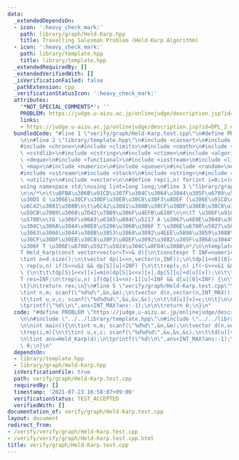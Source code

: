 ```yaml
---
data:
  _extendedDependsOn:
  - icon: ':heavy_check_mark:'
    path: library/graph/Held-Karp.hpp
    title: Travelling Salesman Problem (Held-Karp Algorithm)
  - icon: ':heavy_check_mark:'
    path: library/template.hpp
    title: library/template.hpp
  _extendedRequiredBy: []
  _extendedVerifiedWith: []
  _isVerificationFailed: false
  _pathExtension: cpp
  _verificationStatusIcon: ':heavy_check_mark:'
  attributes:
    '*NOT_SPECIAL_COMMENTS*': ''
    PROBLEM: https://judge.u-aizu.ac.jp/onlinejudge/description.jsp?id=DPL_2_A
    links:
    - https://judge.u-aizu.ac.jp/onlinejudge/description.jsp?id=DPL_2_A
  bundledCode: "#line 1 \"verify/graph/Held-Karp.test.cpp\"\n#define PROBLEM \"https://judge.u-aizu.ac.jp/onlinejudge/description.jsp?id=DPL_2_A\"\
    \n\n#line 2 \"library/template.hpp\"\n#include <cassert>\n#include <cctype>\n\
    #include <chrono>\n#include <climits>\n#include <cmath>\n#include <cstdio>\n#include\
    \ <cstdlib>\n#include <cstring>\n#include <ctime>\n#include <algorithm>\n#include\
    \ <deque>\n#include <functional>\n#include <iostream>\n#include <limits>\n#include\
    \ <map>\n#include <numeric>\n#include <queue>\n#include <random>\n#include <set>\n\
    #include <sstream>\n#include <stack>\n#include <string>\n#include <tuple>\n#include\
    \ <utility>\n#include <vector>\n\n#define rep(i,n) for(int i=0;i<(n);i++)\n\n\
    using namespace std;\nusing lint=long long;\n#line 3 \"library/graph/Held-Karp.hpp\"\
    \n\n/*\n\t\u8FBA\u306B\u91CD\u307F\u304C\u3064\u3044\u305F\u6709\u5411\u30B0\u30E9\
    \u30D5 G \u306E\u30CF\u30DF\u30EB\u30C8\u30F3\u8DEF (\u306E\u91CD\u307F) \u3092\
    \u6C42\u3081\u308B\n\t\u6C42\u3081\u308B\u30CF\u30DF\u30EB\u30C8\u30F3\u8DEF\u306E\
    \u59CB\u70B9\u3068\u7D42\u70B9\u306F\u4EFB\u610F\n\n\tT \u306F\u91CD\u307F\u306E\
    \u578B\n\tG \u306F\u96A3\u63A5\u884C\u5217 A \u3067\u4E0E\u3048\u3089\u308C, \u8FBA\
    \u304C\u306A\u3044\u90E8\u5206\u306B\u306F T \u306E\u6700\u5927\u5024\u304C\u5165\
    \u3063\u3066\u3044\u308B\u3053\u3068\u3092\u4EEE\u5B9A\u3059\u308B\n\tG \u304C\
    \u30CF\u30DF\u30EB\u30C8\u30F3\u8DEF\u3092\u3082\u305F\u306A\u3044\u3068\u304D\
    \u306F T \u306E\u6700\u5927\u5024\u304C\u8FD4\u308B\n*/\n\ntemplate<class T>\n\
    T Held_Karp(const vector<vector<T>>& d){\n\tconstexpr T INF=numeric_limits<T>::max();\n\
    \tint n=d.size();\n\tvector dp(1<<n,vector(n,INF));\n\tdp[1<<0][0]=T();\n\trep(S,1<<n)\
    \ rep(u,n) if(S>>u&1 && dp[S][u]<INF) {\n\t\trep(v,n) if(~S>>v&1 && d[u][v]<INF)\
    \ {\n\t\t\tdp[S|1<<v][v]=min(dp[S|1<<v][v],dp[S][u]+d[u][v]);\n\t\t}\n\t}\n\n\t\
    T res=INF;\n\trep(u,n) if(dp[(1<<n)-1][u]<INF && d[u][0]<INF) {\n\t\tres=min(res,dp[(1<<n)-1][u]+d[u][0]);\n\
    \t}\n\treturn res;\n}\n#line 5 \"verify/graph/Held-Karp.test.cpp\"\n\nint main(){\n\
    \tint n,m; scanf(\"%d%d\",&n,&m);\n\tvector d(n,vector(n,INT_MAX));\n\trep(i,m){\n\
    \t\tint u,v,c; scanf(\"%d%d%d\",&u,&v,&c);\n\t\td[u][v]=c;\n\t}\n\n\tint ans=Held_Karp(d);\n\
    \tprintf(\"%d\\n\",ans<INT_MAX?ans:-1);\n\n\treturn 0;\n}\n"
  code: "#define PROBLEM \"https://judge.u-aizu.ac.jp/onlinejudge/description.jsp?id=DPL_2_A\"\
    \n\n#include \"../../library/template.hpp\"\n#include \"../../library/graph/Held-Karp.hpp\"\
    \n\nint main(){\n\tint n,m; scanf(\"%d%d\",&n,&m);\n\tvector d(n,vector(n,INT_MAX));\n\
    \trep(i,m){\n\t\tint u,v,c; scanf(\"%d%d%d\",&u,&v,&c);\n\t\td[u][v]=c;\n\t}\n\
    \n\tint ans=Held_Karp(d);\n\tprintf(\"%d\\n\",ans<INT_MAX?ans:-1);\n\n\treturn\
    \ 0;\n}\n"
  dependsOn:
  - library/template.hpp
  - library/graph/Held-Karp.hpp
  isVerificationFile: true
  path: verify/graph/Held-Karp.test.cpp
  requiredBy: []
  timestamp: '2021-07-23 16:58:07+09:00'
  verificationStatus: TEST_ACCEPTED
  verifiedWith: []
documentation_of: verify/graph/Held-Karp.test.cpp
layout: document
redirect_from:
- /verify/verify/graph/Held-Karp.test.cpp
- /verify/verify/graph/Held-Karp.test.cpp.html
title: verify/graph/Held-Karp.test.cpp
---
```

